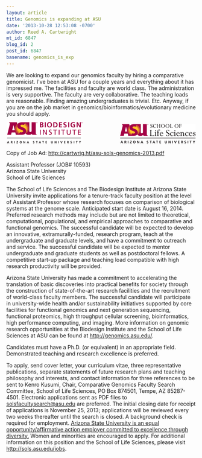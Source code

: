 ```yaml
---
layout: article
title: Genomics is expanding at ASU
date: '2013-10-28 12:53:08 -0700'
author: Reed A. Cartwright
mt_id: 6847
blog_id: 2
post_id: 6847
basename: genomics_is_exp
---
```

We are looking to expand our genomics faculty by hiring a comparative genomicist. I've been at ASU for a couple years and everything about it has impressed me. The facilities and faculty are world class. The administration is very supportive. The faculty are very collaborative. The teaching loads are reasonable. Finding amazing undergraduates is trivial. Etc. Anyway, if you are on the job market in genomics/bioinformatics/evolutionary medicine you should apply.


<div style="margin-left:auto; margin-right:auto; width:500px; margin-top: 1em; margin-bottom: 1em">
<img alt="logo-biodesign-sm.png" src="/uploads/2013/logo-biodesign-sm.png" width="200" height="56" style="margin-left: 0px; margin-right: 100px" /><img alt="logo-sols-sm.png" src="/uploads/2013/logo-sols-sm.png" width="200" height="51" style="margin-left: 0px; margin-right: 0px" />
</div>


Copy of Job Ad: http://cartwrig.ht/asu-sols-genomics-2013.pdf

Assistant Professor (JOB# 10593)<br />
Arizona State University<br />
School of Life Sciences<br />

The School of Life Sciences and The Biodesign Institute at Arizona State University invite applications for a tenure-track faculty position at the level of Assistant Professor whose research focuses on comparison of biological systems at the genome scale.  Anticipated start date is August 16, 2014.  Preferred research methods may include but are not limited to theoretical, computational, populational, and empirical approaches to comparative and functional genomics. The successful candidate will be expected to develop an innovative, extramurally-funded, research program, teach at the undergraduate and graduate levels, and have a commitment to outreach and service. The successful candidate will be expected to mentor undergraduate and graduate students as well as postdoctoral fellows. A competitive start-up package and teaching load compatible with high research productivity will be provided. 

Arizona State University has made a commitment to accelerating the translation of basic discoveries into practical benefits for society through the construction of state-of-the-art research facilities and the recruitment of world-class faculty members. The successful candidate will participate in university-wide health and/or sustainability initiatives supported by core facilities for functional genomics and next generation sequencing, functional proteomics, high throughput cellular screening, bioinformatics, high performance computing, and imaging. More information on genomic research opportunities at the Biodesign Institute and the School of Life Sciences at ASU can be found at http://genomics.asu.edu/.

Candidates must have a Ph.D. (or equivalent) in an appropriate field. Demonstrated teaching and research excellence is preferred. 

To apply, send cover letter, your curriculum vitae, three representative publications, separate statements of future research plans and teaching philosophy and interests, and contact information for three references to be sent to Kenro Kusumi, Chair, Comparative Genomics Faculty Search Committee, School of Life Sciences, PO Box 874501, Tempe, AZ 85287-4501. Electronic applications sent as PDF files to solsfacultysearch@asu.edu are preferred. The initial closing date for receipt of applications is November 25, 2013; applications will be reviewed every two weeks thereafter until the search is closed. A background check is required for employment. [Arizona State University is an equal opportunity/affirmative action employer committed to excellence through diversity.](http://www.asu.edu/titleIX/) Women and minorities are encouraged to apply. For additional information on this position and the School of Life Sciences, please visit http://sols.asu.edu/jobs.
